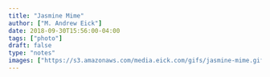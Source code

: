 ```yaml
---
title: "Jasmine Mime"
author: ["M. Andrew Eick"]
date: 2018-09-30T15:56:00-04:00
tags: ["photo"]
draft: false
type: "notes"
images: ["https://s3.amazonaws.com/media.eick.com/gifs/jasmine-mime.gif"]
---
```


